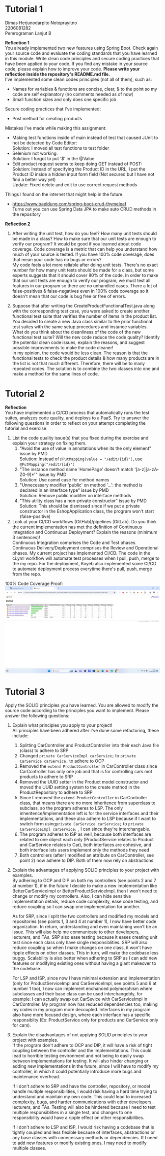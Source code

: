 # Tutorial 1  
  
Dimas Herjunodarpito Notoprayitno  
2206081282  
Pemrograman Lanjut B  
  
**Reflection 1**  
You already implemented two new features using Spring Boot. Check again your source code and evaluate the coding standards that you have learned in this module. Write clean code principles and secure coding practices that have been applied to your code.  If you find any mistake in your source code, please explain how to improve your code. **Please write your reflection inside the repository's README.md file.**  
I've implemented some clean codes principles (not all of them), such as:  
- Names for variables & functions are concise, clear, & to the point so my code are self explanatory (no comments needed as of now)  
- Small function sizes and only does one specific job  

Secure coding practices that I've implemented:  
- Post method for creating products

Mistakes I've made while making this assignment:  
- Making test functions inside of main instead of test that caused JUnit to not be detected by Code Editor:  
  Solution: I moved all test functions to test folder  
- Selenium not working:  
  Solution: I forgot to put '$' in the @Value  
- Edit product request seems to keep doing GET instead of POST:  
  Solution: Instead of specifying the Product ID in the URL, I put the Product ID inside a hidden input form field (Not secured but I have not find a better way yet)  
  Update: Fixed delete and edit to use correct request methods  

Things I found on the internet that might help in the future:
- https://www.baeldung.com/spring-boot-crud-thymeleaf  
  Turns out you can use Spring Data JPA to make auto CRUD methods in the repository  

**Reflection 2**  
1. After writing the unit test, how do you feel? How many unit tests should be made in a class? How to make sure that our unit tests are enough to verify our program? It would be good if you learned about code coverage. Code coverage is a metric that can help you understand how much of your source is tested. If you have 100% code coverage, does that mean your code has no bugs or errors?  
   My code feels a lot more reliable after doing unit tests. There's no exact number for how many unit tests should be made for a class, but some experts suggests that it should cover 80% of the code. In order to make that our unit tests are enough to verify our program, we must test all features in our program so there are no unhandled cases. There a lot of false-positives & false-negatives even in 100% code coverage so it doesn't mean that our code is bug free or free of errors.  

2. Suppose that after writing the CreateProductFunctionalTest.java along with the corresponding test case, you were asked to create another functional test suite that verifies the number of items in the product list. You decided to create a new Java class similar to the prior functional test suites with the same setup procedures and instance variables.  
What do you think about the cleanliness of the code of the new functional test suite? Will the new code reduce the code quality? Identify the potential clean code issues, explain the reasons, and suggest possible improvements to make the code cleaner!  
   In my opinion, the code would be less clean. The reason is that the functional tests to check the product details & how many products are in the list is not that much different. Therefore, there will be to many repeated codes. The solution is to combine the two classes into one and make a method for the same lines of code.  

# Tutorial 2  
**Reflection**  
You have implemented a CI/CD process that automatically runs the test suites, analyzes code quality, and deploys to a PaaS. Try to answer the following questions in order to reflect on your attempt completing the tutorial and exercise.  
1. List the code quality issue(s) that you fixed during the exercise and explain your strategy on fixing them.  
   1. "Avoid the use of value in annotations when its the only element" issue by PMD  
      Solution: Instead of ```@PutMapping(value = "/edit/{id}")```, use ```@PutMapping("/edit/{id}")```  
   2. "The instance method name 'HomePage' doesn't match '[a-z][a-zA-Z0-9]*'" issue by PMD  
      Solution: Use camel case for method names  
   3. "Unnecessary modifier 'public' on method '...': the method is declared in an interface type" issue by PMD  
      Solution: Remove public modifier on interface methods  
   4. "This utility class has a non-private constructor" issue by PMD  
      Solution: This should be dismissed since if we put a private constructor in the EshopApplication class, the program won't start (false-positive)  
2. Look at your CI/CD workflows (GitHub)/pipelines (GitLab). Do you think the current implementation has met the definition of Continuous Integration and Continuous Deployment? Explain the reasons (minimum 3 sentences)!  
   Continuous Integration comprises the Code and Test phases. Continuous Delivery/Deployment comprises the Review and Operational phases. My current project has implemented CI/CD. The code in the ci.yml workflow will automate test processes when I pull, push, merge to the my repo. For the deployment, Koyeb also implemented some CI/CD to automate deployment process everytime there's pull, push, merge from the repo.  

100% Code Coverage Proof:  
![](Screenshot%202024-02-14%20152921.png)  

# Tutorial 3  
Apply the SOLID principles you have learned. You are allowed to modify the source code according to the principles you want to implement. Please answer the following questions:  
1) Explain what principles you apply to your project!  
   All principles have been adhered after I've done some refactoring, these include:  
   1. Splitting CarController and ProductController into their each Java file (class) to adhere to SRP  
   2. Changed ```private CarServiceImpl carService;``` to ```private CarService carService;``` to adhere to OCP  
   3. Removed the ```extend ProductController``` in CarController class since CarController has only one job and that is for controlling cars mot products to adhere to SRP  
   4. Removed the UUID setter in the Product model constructor and moved the UUID setting system to the create method in the ProductRepository to adhere to SRP  
   5. Since I removed the ```extend ProductController``` in CarController class, that means there are no more inheritence from superclass to subclass, so the program adheres to LSP. The only inheritence/implementation left is for the service interfaces and their implementations, and these also adhere to LSP because if I want to switch form using```private CarService carService;``` to ```private CarServiceImpl carService;``` , I can since they're interchangable.
   6. The program adheres to ISP as well, because both interfaces are related to one object each only (ProductService relates to Product and CarService relates to Car), both interfaces are cohesive, and both interface lets users implement only the methods they need  
   7. Both controllers (after I modified an attribute on CarController, see point 2) now adhere to DIP. Both of them now rely on abstractions  

2) Explain the advantages of applying SOLID principles to your project with examples.  
   By adhering to OCP and DIP on both my controllers (see points 2 and 7 at number 1), if in the future I decide to make a new implementation like BetterCarServiceImpl or BetterProductServiceImpl, then I won't need to change or modify my controllers. Also, I can hide sensitive implementation details, reduce code complexity, ease code testing, and reduce coupling so I can swap one implementation for another.  

   As for SRP, since I split the two controllers and modified my models and repositories (see points 1, 3 and 4 at number 1), I now have better code organization. In return, understanding and even maintaning won't be an issue. This will also help me communicate to other developers, lecturers, and TAs. SRP also ease testing because it eases creating unit test since each class only have single responsiblities. SRP will also reduce coupling so when I make changes on one class, it won't have ripple effects on other classes. This in turn, will make the codebase less buggy. Scalability is also better when adhering to SRP as I can add new features or modifying existing ones without having a giant makeover to the codebase.  

   For LSP and ISP, since now I have minimal extension and implementation (only for ProductServiceImpl and CarServiceImpl, see points 5 and 6 at number 1 too), I now can implement enchanced polymorphism where subclasses and their base class can be used interchangebly, for example: I can actually swap out CarSevice with CarServiceImpl in CarController. My program now has reduced dependencies too, making my codes in my program more decoupled. Interfaces in my program also have more focused design, where each interface has a specific responsiblity (Ex: ProductService only for products and CarService only for cars).  

3) Explain the disadvantages of not applying SOLID principles to your project with examples.  
   If the program don't adhere to OCP and DIP, it will have a risk of tight coupling between the controller and the implementations. This could lead to horrible testing environment and not being to easily swap between implementations for testing. It will also hinder changing or adding new implementations in the future, since I will have to modify my controller, in which it could potentially introduce more bugs and maintenance overhead.  

   If I don't adhere to SRP and have the controller, repository, or model handle multiple responsibilities, I would risk having a hard time trying to understand and maintain my own code. This could lead to increased complexity, bugs, and harder communications with other developers, lecturers, and TAs. Testing will also be hindered because I need to test multiple responsiblities in a single test, and changes to one responsibility would have a ripple effect on other responsibilities.  

   If I don't adhere to LSP and ISP, I would risk having a codebase that is tightly coupled and less flexible because of interfaces, abstractions or any base classes with unnecessary methods or dependencies. If I need to add new features or modify existing ones, I may need to modify multiple classes.  
